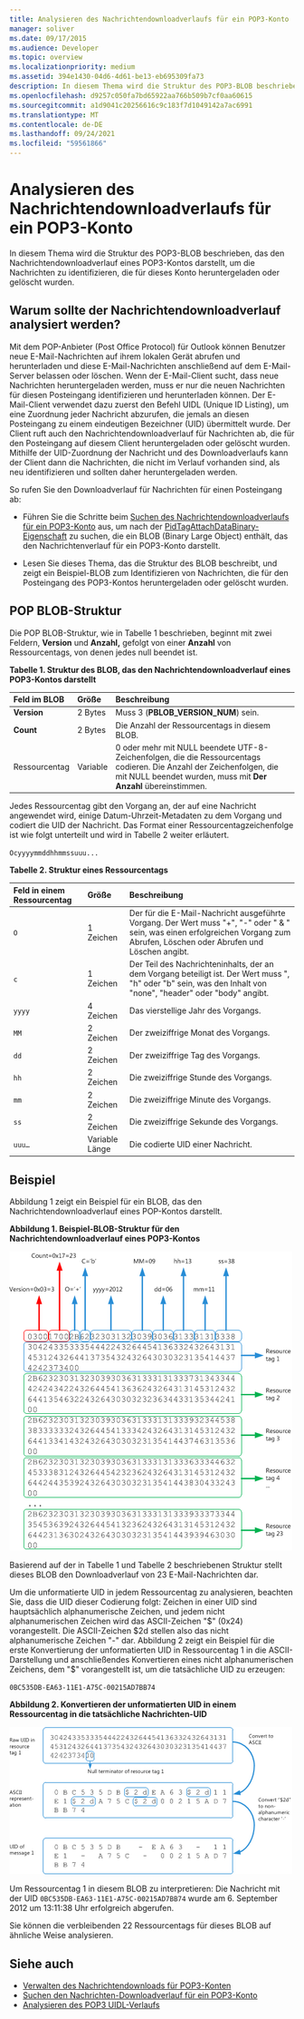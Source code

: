 ```yaml
---
title: Analysieren des Nachrichtendownloadverlaufs für ein POP3-Konto
manager: soliver
ms.date: 09/17/2015
ms.audience: Developer
ms.topic: overview
ms.localizationpriority: medium
ms.assetid: 394e1430-04d6-4d61-be13-eb695309fa73
description: In diesem Thema wird die Struktur des POP3-BLOB beschrieben, das den Nachrichtendownloadverlauf eines POP3-Kontos darstellt, um die Nachrichten zu identifizieren, die für dieses Konto heruntergeladen oder gelöscht wurden.
ms.openlocfilehash: d9257c050fa7bd65922aa766b509b7cf0aa60615
ms.sourcegitcommit: a1d9041c20256616c9c183f7d1049142a7ac6991
ms.translationtype: MT
ms.contentlocale: de-DE
ms.lasthandoff: 09/24/2021
ms.locfileid: "59561866"
---
```

# <a name="parsing-the-message-download-history-for-a-pop3-account"></a>Analysieren des Nachrichtendownloadverlaufs für ein POP3-Konto

In diesem Thema wird die Struktur des POP3-BLOB beschrieben, das den Nachrichtendownloadverlauf eines POP3-Kontos darstellt, um die Nachrichten zu identifizieren, die für dieses Konto heruntergeladen oder gelöscht wurden.

<a name="OL15Con_AuxRef_ParsingMsgsHistory_WhyParseHistory"> </a>

## <a name="why-parse-the-message-download-history"></a>Warum sollte der Nachrichtendownloadverlauf analysiert werden?

Mit dem POP-Anbieter (Post Office Protocol) für Outlook können Benutzer neue E-Mail-Nachrichten auf ihrem lokalen Gerät abrufen und herunterladen und diese E-Mail-Nachrichten anschließend auf dem E-Mail-Server belassen oder löschen. Wenn der E-Mail-Client sucht, dass neue Nachrichten heruntergeladen werden, muss er nur die neuen Nachrichten für diesen Posteingang identifizieren und herunterladen können. Der E-Mail-Client verwendet dazu zuerst den Befehl UIDL (Unique ID Listing), um eine Zuordnung jeder Nachricht abzurufen, die jemals an diesen Posteingang zu einem eindeutigen Bezeichner (UID) übermittelt wurde. Der Client ruft auch den Nachrichtendownloadverlauf für Nachrichten ab, die für den Posteingang auf diesem Client heruntergeladen oder gelöscht wurden. Mithilfe der UID-Zuordnung der Nachricht und des Downloadverlaufs kann der Client dann die Nachrichten, die nicht im Verlauf vorhanden sind, als neu identifizieren und sollten daher heruntergeladen werden.
  
So rufen Sie den Downloadverlauf für Nachrichten für einen Posteingang ab:
  
- Führen Sie die Schritte beim [Suchen des Nachrichtendownloadverlaufs für ein POP3-Konto](locating-the-message-download-history-for-a-pop3-account.md) aus, um nach der [PidTagAttachDataBinary-Eigenschaft](https://msdn.microsoft.com/library/3b0a8b28-863e-4b96-a4c0-fdb8f40555b9%28Office.15%29.aspx) zu suchen, die ein BLOB (Binary Large Object) enthält, das den Nachrichtenverlauf für ein POP3-Konto darstellt. 
    
- Lesen Sie dieses Thema, das die Struktur des BLOB beschreibt, und zeigt ein Beispiel-BLOB zum Identifizieren von Nachrichten, die für den Posteingang des POP3-Kontos heruntergeladen oder gelöscht wurden.

<a name="OL15Con_AuxRef_ParsingMsgsHistory_BLOBStructure"> </a>

## <a name="pop-blob-structure"></a>POP BLOB-Struktur

Die POP BLOB-Struktur, wie in Tabelle 1 beschrieben, beginnt mit zwei Feldern, **Version** und **Anzahl,** gefolgt von einer **Anzahl** von Ressourcentags, von denen jedes null beendet ist. 
  
**Tabelle 1. Struktur des BLOB, das den Nachrichtendownloadverlauf eines POP3-Kontos darstellt**

|**Feld im BLOB**|**Größe**|**Beschreibung**|
|:-----|:-----|:-----|
|**Version** <br/> |2 Bytes  <br/> |Muss 3 (**PBLOB_VERSION_NUM**) sein.  <br/> |
|**Count** <br/> |2 Bytes  <br/> |Die Anzahl der Ressourcentags in diesem BLOB.  <br/> |
|Ressourcentag  <br/> |Variable  <br/> |0 oder mehr mit NULL beendete UTF-8-Zeichenfolgen, die die Ressourcentags codieren. Die Anzahl der Zeichenfolgen, die mit NULL beendet wurden, muss mit **Der Anzahl** übereinstimmen.  <br/> |
   
Jedes Ressourcentag gibt den Vorgang an, der auf eine Nachricht angewendet wird, einige Datum-Uhrzeit-Metadaten zu dem Vorgang und codiert die UID der Nachricht. Das Format einer Ressourcentagzeichenfolge ist wie folgt unterteilt und wird in Tabelle 2 weiter erläutert. 
  
`Ocyyyymmddhhmmssuuu...`
  
**Tabelle 2. Struktur eines Ressourcentags**

|**Feld in einem Ressourcentag**|**Größe**|**Beschreibung**|
|:-----|:-----|:-----|
| `O` <br/> |1 Zeichen  <br/> |Der für die E-Mail-Nachricht ausgeführte Vorgang. Der Wert muss "+", "-" oder " &amp; " sein, was einen erfolgreichen Vorgang zum Abrufen, Löschen oder Abrufen und Löschen angibt.  <br/> |
| `c` <br/> |1 Zeichen  <br/> |Der Teil des Nachrichteninhalts, der an dem Vorgang beteiligt ist. Der Wert muss ", "h" oder "b" sein, was den Inhalt von "none", "header" oder "body" angibt.  <br/> |
| `yyyy` <br/> |4 Zeichen  <br/> |Das vierstellige Jahr des Vorgangs.  <br/> |
| `MM` <br/> |2 Zeichen  <br/> |Der zweiziffrige Monat des Vorgangs.  <br/> |
| `dd` <br/> |2 Zeichen  <br/> |Der zweiziffrige Tag des Vorgangs.  <br/> |
| `hh` <br/> |2 Zeichen  <br/> |Die zweiziffrige Stunde des Vorgangs.  <br/> |
| `mm` <br/> |2 Zeichen  <br/> |Die zweiziffrige Minute des Vorgangs.  <br/> |
| `ss` <br/> |2 Zeichen  <br/> |Die zweiziffrige Sekunde des Vorgangs.  <br/> |
| `uuu…` <br/> |Variable Länge  <br/> |Die codierte UID einer Nachricht.  <br/> |

<a name="OL15Con_AuxRef_ParsingMsgsHistory_Example"> </a>

## <a name="example"></a>Beispiel

Abbildung 1 zeigt ein Beispiel für ein BLOB, das den Nachrichtendownloadverlauf eines POP-Kontos darstellt. 
  
**Abbildung 1. Beispiel-BLOB-Struktur für den Nachrichtendownloadverlauf eines POP3-Kontos**

![BLOB für Nachrichten-Downloadverlauf von POP3-Konto](media/OL15Con_AuxRef_ParsingMsgsHistory_Blob.gif)
  
Basierend auf der in Tabelle 1 und Tabelle 2 beschriebenen Struktur stellt dieses BLOB den Downloadverlauf von 23 E-Mail-Nachrichten dar.
  
Um die unformatierte UID in jedem Ressourcentag zu analysieren, beachten Sie, dass die UID dieser Codierung folgt: Zeichen in einer UID sind hauptsächlich alphanumerische Zeichen, und jedem nicht alphanumerischen Zeichen wird das ASCII-Zeichen "$" (0x24) vorangestellt. Die ASCII-Zeichen $2d stellen also das nicht alphanumerische Zeichen "-" dar. Abbildung 2 zeigt ein Beispiel für die erste Konvertierung der unformatierten UID in Ressourcentag 1 in die ASCII-Darstellung und anschließendes Konvertieren eines nicht alphanumerischen Zeichens, dem "$" vorangestellt ist, um die tatsächliche UID zu erzeugen:
  
`0BC535DB-EA63-11E1-A75C-00215AD7BB74`
  
**Abbildung 2. Konvertieren der unformatierten UID in einem Ressourcentag in die tatsächliche Nachrichten-UID**

![Konvertieren der Roh-UID in BLOB in tatsächliche Nachrichten-UID](media/OL15Con_AuxRef_ParsingMsgsHistory_BlobRscTag.gif)
  
Um Ressourcentag 1 in diesem BLOB zu interpretieren: Die Nachricht mit der UID  `0BC535DB-EA63-11E1-A75C-00215AD7BB74` wurde am 6. September 2012 um 13:11:38 Uhr erfolgreich abgerufen. 
  
Sie können die verbleibenden 22 Ressourcentags für dieses BLOB auf ähnliche Weise analysieren.
  
## <a name="see-also"></a>Siehe auch
<a name="OL15Con_AuxRef_ParsingMsgsHistory_AdditionalRsc"> </a>

- [Verwalten des Nachrichtendownloads für POP3-Konten](managing-message-downloads-for-pop3-accounts.md)    
- [Suchen den Nachrichten-Downloadverlauf für ein POP3-Konto](locating-the-message-download-history-for-a-pop3-account.md)    
- [Analysieren des POP3 UIDL-Verlaufs](https://blogs.msdn.com/b/stephen_griffin/archive/2012/12/04/parsing-the-pop3-uidl-history.aspx)
    

